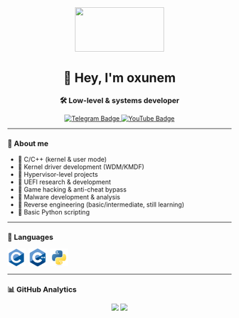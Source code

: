 <div align="center">
  <img src="https://media.giphy.com/media/3oKIPnAiaMCws8nOsE/giphy.gif" width="200" height="100"/>
</div>

<div align="center">
  <h1>👋 Hey, I'm oxunem</h1>
  <h3>🛠️ Low-level & systems developer</h3>
</div>

<div align="center">
  <a href="https://t.me/oxunem">
    <img src="https://img.shields.io/badge/Telegram-blue?style=for-the-badge&logo=telegram&logoColor=white" alt="Telegram Badge"/>
  </a>
  <a href="https://www.youtube.com/@oxunem">
    <img src="https://img.shields.io/badge/YouTube-red?style=for-the-badge&logo=youtube&logoColor=white" alt="YouTube Badge"/>
  </a>
</div>

---

### 🧩 About me

- 🔹 C/C++ (kernel & user mode)  
- 🔹 Kernel driver development (WDM/KMDF)  
- 🔹 Hypervisor-level projects  
- 🔹 UEFI research & development  
- 🔹 Game hacking & anti-cheat bypass  
- 🔹 Malware development & analysis  
- 🔹 Reverse engineering (basic/intermediate, still learning)  
- 🔹 Basic Python scripting  

---

### 🧰 Languages

<div>
  <img src="https://github.com/devicons/devicon/blob/master/icons/c/c-original.svg" title="C" width="40" height="40"/>&nbsp;
  <img src="https://github.com/devicons/devicon/blob/master/icons/cplusplus/cplusplus-original.svg" title="C++" width="40" height="40"/>&nbsp;
  <img src="https://github.com/devicons/devicon/blob/master/icons/python/python-original.svg" title="Python" width="40" height="40"/>&nbsp;
</div>

---

### 📊 GitHub Analytics
<div align="center">
  <img height="180em" src="https://github-readme-stats.vercel.app/api?username=oxunem&show_icons=true&theme=radical&include_all_commits=true"/>
  <img height="180em" src="https://github-readme-stats.vercel.app/api/top-langs/?username=oxunem&layout=compact&theme=radical&hide=html,css"/>
</div>
